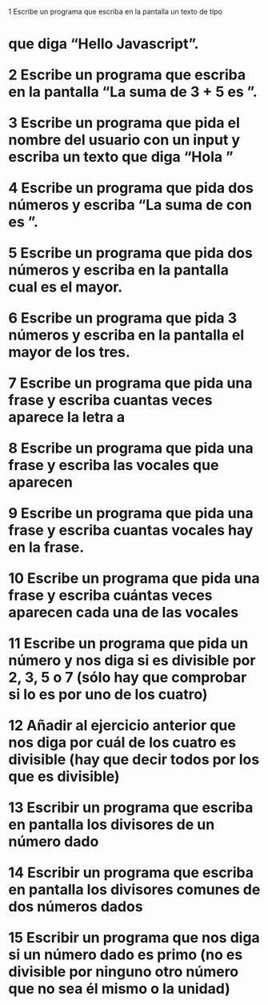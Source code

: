 1 Escribe un programa que escriba en la pantalla un texto de tipo <h1> que diga “Hello Javascript”.

2 Escribe un programa que escriba en la pantalla “La suma de 3 + 5 es <resultado>”.

3 Escribe un programa que pida el nombre del usuario con un input y escriba un texto que diga “Hola <nombre-de-usuario>”

4 Escribe un programa que pida dos números y escriba “La suma de <numero-uno> con <numero-dos> es <resultado>”.

5 Escribe un programa que pida dos números y escriba en la pantalla cual es el mayor.

6 Escribe un programa que pida 3 números y escriba en la pantalla el mayor de los tres.

7 Escribe un programa que pida una frase y escriba cuantas veces aparece la letra a

8 Escribe un programa que pida una frase y escriba las vocales que aparecen

9 Escribe un programa que pida una frase y escriba cuantas vocales hay en la frase.

10 Escribe un programa que pida una frase y escriba cuántas veces aparecen cada una de las vocales

11 Escribe un programa que pida un número y nos diga si es divisible por 2, 3, 5 o 7 (sólo hay que comprobar si lo es por uno de los cuatro)

12 Añadir al ejercicio anterior que nos diga por cuál de los cuatro es divisible (hay que decir todos por los que es divisible)

13 Escribir un programa que escriba en pantalla los divisores de un número dado

14 Escribir un programa que escriba en pantalla los divisores comunes de dos números dados

15 Escribir un programa que nos diga si un número dado es primo (no es divisible por ninguno otro número que no sea él mismo o la unidad)

